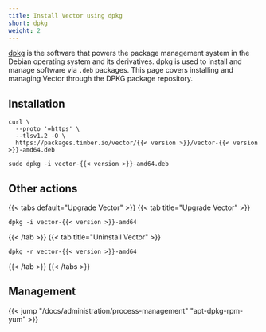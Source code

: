 ```yaml
---
title: Install Vector using dpkg
short: dpkg
weight: 2
---
```


[dpkg] is the software that powers the package management system in the Debian operating system and its derivatives. dpkg is used to install and manage software via `.deb` packages. This page covers installing and managing Vector through the DPKG package repository.

## Installation

```shell
curl \
  --proto '=https' \
  --tlsv1.2 -O \
  https://packages.timber.io/vector/{{< version >}}/vector-{{< version >}}-amd64.deb

sudo dpkg -i vector-{{< version >}}-amd64.deb
```

## Other actions

{{< tabs default="Upgrade Vector" >}}
{{< tab title="Upgrade Vector" >}}
```shell
dpkg -i vector-{{< version >}}-amd64
```
{{< /tab >}}
{{< tab title="Uninstall Vector" >}}
```shell
dpkg -r vector-{{< version >}}-amd64
```
{{< /tab >}}
{{< /tabs >}}

## Management

{{< jump "/docs/administration/process-management" "apt-dpkg-rpm-yum" >}}

[dpkg]: https://wiki.debian.org/dpkg
